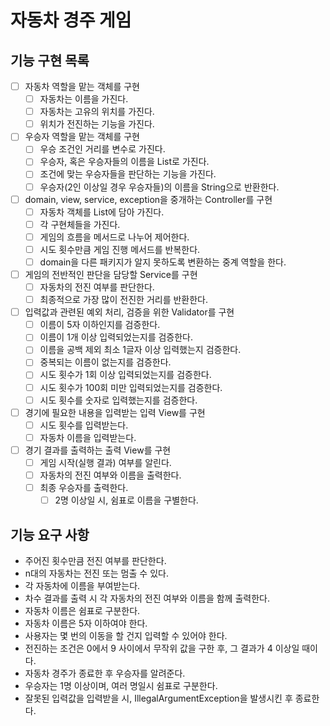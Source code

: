 # 자동차 경주 게임

## 기능 구현 목록

- [ ] 자동차 역할을 맡는 객체를 구현
  - [ ] 자동차는 이름을 가진다.
  - [ ] 자동차는 고유의 위치를 가진다.
  - [ ] 위치가 전진하는 기능을 가진다. 

- [ ] 우승자 역할을 맡는 객체를 구현
  - [ ] 우승 조건인 거리를 변수로 가진다.
  - [ ] 우승자, 혹은 우승자들의 이름을 List로 가진다.
  - [ ] 조건에 맞는 우승자들을 판단하는 기능을 가진다.
  - [ ] 우승자(2인 이상일 경우 우승자들)의 이름을 String으로 반환한다.
  
- [ ] domain, view, service, exception을 중개하는 Controller를 구현
  - [ ] 자동차 객체를 List에 담아 가진다.
  - [ ] 각 구현체들을 가진다.
  - [ ] 게임의 흐름을 메서드로 나누어 제어한다.
  - [ ] 시도 횟수만큼 게임 진행 메서드를 반복한다.
  - [ ] domain을 다른 패키지가 알지 못하도록 변환하는 중계 역할을 한다.

- [ ] 게임의 전반적인 판단을 담당할 Service를 구현
  - [ ] 자동차의 전진 여부를 판단한다.
  - [ ] 최종적으로 가장 많이 전진한 거리를 반환한다.
  
- [ ] 입력값과 관련된 예외 처리, 검증을 위한 Validator를 구현
  - [ ] 이름이 5자 이하인지를 검증한다.
  - [ ] 이름이 1개 이상 입력되었는지를 검증한다.
  - [ ] 이름을 공백 제외 최소 1글자 이상 입력했는지 검증한다.
  - [ ] 중복되는 이름이 없는지를 검증한다.
  - [ ] 시도 횟수가 1회 이상 입력되었는지를 검증한다.
  - [ ] 시도 횟수가 100회 미만 입력되었는지를 검증한다.
  - [ ] 시도 횟수를 숫자로 입력했는지를 검증한다.

- [ ] 경기에 필요한 내용을 입력받는 입력 View를 구현
  - [ ] 시도 횟수를 입력받는다.
  - [ ] 자동차 이름을 입력받는다.

- [ ] 경기 결과를 출력하는 출력 View를 구현
  - [ ] 게임 시작(실행 결과) 여부를 알린다.
  - [ ] 자동차의 전진 여부와 이름을 출력한다.
  - [ ] 최종 우승자를 출력한다.
    - [ ] 2명 이상일 시, 쉼표로 이름을 구별한다.

## 기능 요구 사항
- 주어진 횟수만큼 전진 여부를 판단한다.
- n대의 자동차는 전진 또는 멈출 수 있다.
- 각 자동차에 이름을 부여받는다.
- 차수 결과를 출력 시 각 자동차의 전진 여부와 이름을 함께 출력한다.
- 자동차 이름은 쉼표로 구분한다.
- 자동차 이름은 5자 이하여야 한다.
- 사용자는 몇 번의 이동을 할 건지 입력할 수 있어야 한다.
- 전진하는 조건은 0에서 9 사이에서 무작위 값을 구한 후, 그 결과가 4 이상일 때이다.
- 자동차 경주가 종료한 후 우승자를 알려준다.
- 우승자는 1명 이상이며, 여러 명일시 쉼표로 구분한다.
- 잘못된 입력값을 입력받을 시, IllegalArgumentException을 발생시킨 후 종료한다.